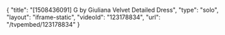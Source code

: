 {
    "title": "[1508436091] G by Giuliana Velvet Detailed Dress",
    "type": "solo",
    "layout": "iframe-static",
    "videoId": "123178834",
    "url": "\/tvpembed\/123178834"
}